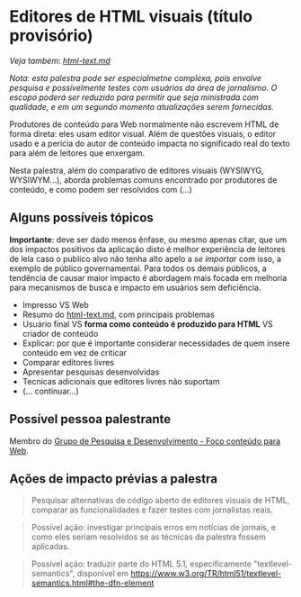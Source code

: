 # Editores de HTML visuais (título provisório)

_Veja também: [html-text.md](html-text.md)_

_Nota: esta palestra pode ser especialmetne complexa, pois envolve pesquisa e
possívelmente testes com usuários da área de jornalismo. O escopo poderá
ser reduzido para permitir que seja ministrada com qualidade, e em um segundo
momento atualizações serem fornecidas._

Produtores de conteúdo para Web normalmente não escrevem HTML de forma direta:
eles usam editor visual. Além de questões visuais, o editor usado e a perícia
do autor de conteúdo impacta no significado real do texto para além de leitores
que enxergam.

Nesta palestra, além do comparativo de editores visuais (WYSIWYG, WYSIWYM...),
aborda problemas comuns encontrado por produtores de conteúdo, e como podem ser
resolvidos com (...)

## Alguns possíveis tópicos

**Importante**: deve ser dado menos ênfase, ou mesmo apenas citar, que um dos
impactos positivos da aplicação disto é melhor experiência de leitores de lela
caso o publico alvo não tenha alto apelo a _se importar_ com isso, a exemplo
de público governamental. Para todos os demais públicos, a tendência de causar
maior impacto é abordagem mais focada em melhoria para mecanismos de busca
e impacto em usuários sem deficiência.

- Impresso VS Web
- Resumo do [html-text.md](html-text.md), com principais problemas
- Usuário final VS **forma como conteúdo é produzido para HTML** VS criador de
conteúdo
- Explicar: por que é importante considerar necessidades de quem insere conteúdo
em vez de criticar
- Comparar editores livres
- Apresentar pesquisas desenvolvidas
- Tecnicas adicionais que editores livres não suportam
- (... continuar...)

## Possível pessoa palestrante

Membro do [Grupo de Pesquisa e Desenvolvimento - Foco conteúdo para Web](https://github.com/webiwg/webiwg-issues/issues/29).

## Ações de impacto prévias a palestra

> Pesquisar alternativas de código aberto de editores visuais de HTML,
comparar as funcionalidades e fazer testes com jornalistas reais.


> Possível ação: investigar principais erros em notícias de jornais, e como eles
seriam resolvidos se as técnicas da palestra fossem aplicadas.


> Possível ação: traduzir parte do HTML 5.1, especificamente "textlevel-semantics", disponível em https://www.w3.org/TR/html51/textlevel-semantics.html#the-dfn-element
